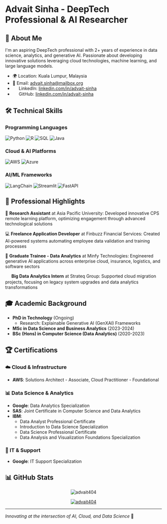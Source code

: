 # Advait Sinha - DeepTech Professional & AI Researcher

## 👋 About Me

I'm an aspiring DeepTech professional with 2+ years of experience in data science, analytics, and generative AI. Passionate about developing innovative solutions leveraging cloud technologies, machine learning, and large language models.

- 🌍 Location: Kuala Lumpur, Malaysia
- 📧 Email: advait.sinha@mailbox.org
- <img src="https://github.com/user-attachments/assets/c4472712-9e8f-47d7-bf30-e0d900e199c6" width="16" height="16" style="vertical-align: middle;"> LinkedIn: [linkedin.com/in/advait-sinha](https://linkedin.com/in/advait-sinha)
- <img src="https://github.com/user-attachments/assets/ebf8cd55-1617-4ace-8633-15e146923b9f" width="16" height="16" style="vertical-align: middle;"> GitHub: [linkedin.com/in/advait-sinha](https://linkedin.com/in/advait-sinha)

## 🛠️ Technical Skills

### Programming Languages

![Python](https://img.shields.io/badge/Python-3776AB?style=for-the-badge&logo=python&logoColor=white)
![R](https://img.shields.io/badge/R-276DC3?style=for-the-badge&logo=r&logoColor=white)
![SQL](https://img.shields.io/badge/SQL-4479A1?style=for-the-badge&logo=postgresql&logoColor=white)
![Java](https://img.shields.io/badge/Java-007396?style=for-the-badge&logo=java&logoColor=white)

### Cloud & AI Platforms

![AWS](https://img.shields.io/badge/Amazon_AWS-232F3E?style=for-the-badge&logo=amazon-aws&logoColor=white)
![Azure](https://img.shields.io/badge/Microsoft_Azure-0089D6?style=for-the-badge&logo=microsoft-azure&logoColor=white)

### AI/ML Frameworks

![LangChain](https://img.shields.io/badge/LangChain-000000?style=for-the-badge)
![Streamlit](https://img.shields.io/badge/Streamlit-FF4B4B?style=for-the-badge&logo=streamlit&logoColor=white)
![FastAPI](https://img.shields.io/badge/FastAPI-009688?style=for-the-badge&logo=fastapi&logoColor=white)

## 🚀 Professional Highlights

🔬 **Research Assistant** at Asia Pacific University: Developed innovative CPS remote learning platform, optimizing engagement through advanced technological solutions

💻 **Freelance Application Developer** at Finbuzz Financial Services: Created AI-powered systems automating employee data validation and training processes

🤖 **Graduate Trainee - Data Analytics** at Minfy Technologies: Engineered generative AI applications across enterprise cloud, insurance, logistics, and software sectors

<img src="https://github.com/user-attachments/assets/696d10a8-1972-4f67-ba01-9019076ee615" width="16" height="16" style="vertical-align: middle;"> **Big Data Analytics Intern** at Strateq Group: Supported cloud migration projects, focusing on legacy system upgrades and data analytics transformations

## 🎓 Academic Background

- **PhD in Technology** (Ongoing)
  - Research: Explainable Generative AI (GenXAI) Frameworks
- **MSc in Data Science and Business Analytics** (2023-2024)
- **BSc (Hons) in Computer Science (Data Analytics)** (2020-2023)

<!-- ## 🏆 Certifications

### AWS Certifications

- Solutions Architect - Associate
- Cloud Practitioner - Foundational

### Google Certifications

- Data Analytics Specialization
- IT Support Specialization

### IBM Certifications

- Data Science Professional Certificate
- Data Analyst Professional Certificate
- Introduction to Data Science Specialization
- Data Analysis and Visualization Foundations Specialization

### Other Certifications

- SAS-APU Joint Certificate in Computer Science and Data Analytics -->

## 🏆 Certifications

### ☁️ Cloud & Infrastructure

- **AWS**: Solutions Architect - Associate, Cloud Practitioner - Foundational

### 📊 Data Science & Analytics

- **Google**: Data Analytics Specialization
- **SAS**: Joint Certificate in Computer Science and Data Analytics
- **IBM**:
  - Data Analyst Professional Certificate
  - Introduction to Data Science Specialization
  - Data Science Professional Certificate
  - Data Analysis and Visualization Foundations Specialization

### 🔧 IT & Support

- **Google**: IT Support Specialization

## 📊 GitHub Stats

<!-- ![Advait's GitHub Stats](https://github-readme-stats.vercel.app/api?username=advait404&show_icons=true&theme=radical) -->

<p align="center">
    <img src="https://github-readme-stats.vercel.app/api/top-langs?username=advait404&show_icons=true&locale=en&layout=compact&theme=radical" alt="advait404" />
</p>

<p align="center">
    <a href="https://github.com/ryo-ma/github-profile-trophy">
        <img src="https://github-profile-trophy.vercel.app/?username=advait404&theme=radical" alt="advait404" />
    </a>
</p>

---

_Innovating at the intersection of AI, Cloud, and Data Science_ 🚀
